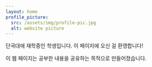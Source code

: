```yaml
---
layout: home
profile_picture:
  src: /assets/img/profile-pic.jpg
  alt: website picture
---
```


<p>
  단국대에 재학중인 학생입니다. 이 페이지에 오신 걸 환영합니다! 
</p>

<p>
  이 웹 페이지는 공부한 내용을 공유하는 목적으로 만들어졌습니다.
</p>
